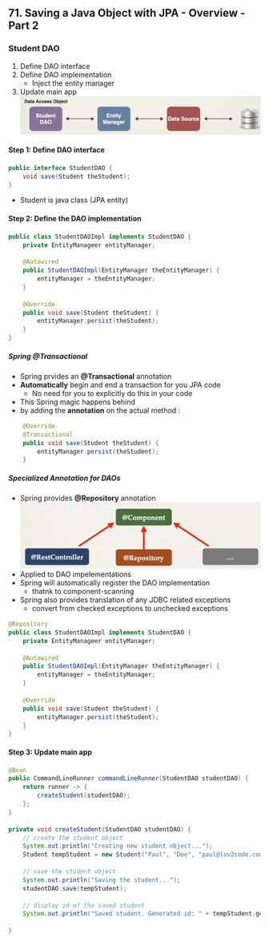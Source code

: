 ## 71. Saving a Java Object with JPA - Overview - Part 2

### Student DAO
1. Define DAO interface
2. Define DAO implementation
   * Inject the entity manager 
3. Update main app
![img.png](img.png)

#### Step 1: Define DAO interface 
```java
public interface StudentDAO {
    void save(Student theStudent); 
}
```
* Student is java class (JPA entity)

#### Step 2: Define the DAO implementation 
```java
public class StudentDAOImpl implements StudentDAO {
    private EntityManageer entityManager; 
    
    @Autowired
    public StudentDAOImpl(EntityManager theEntityManager) {
        entityManager = theEntityManager; 
    }
    
    @Override 
    public void save(Student theStudent) {
        entityManager.persist(theStudent); 
    }
}
```

##### Spring @Transactional
* Spring prvides an **@Transactional** annotation 
* **Automatically** begin and end a transaction for you JPA code
  * No need for you to explicitly do this in your code
* This Spring magic happens behind 
* by adding the **annotation** on the actual method : 
```java
    @Override 
    @Transactional
    public void save(Student theStudent) {
        entityManager.persist(theStudent); 
    }
```

##### Specialized Annotation for DAOs 
* Spring provides **@Repository** annotation 
![img_1.png](img_1.png)
* Applied to DAO impelementations 
* Spring will automatically register the DAO implementation 
  * thatnk to component-scanning
* Spring also provides translation of any JDBC related exceptions 
  * convert from checked exceptions to unchecked exceptions 

```java
@Repository
public class StudentDAOImpl implements StudentDAO {
    private EntityManageer entityManager; 
    
    @Autowired
    public StudentDAOImpl(EntityManager theEntityManager) {
        entityManager = theEntityManager; 
    }
    
    @Override 
    public void save(Student theStudent) {
        entityManager.persist(theStudent); 
    }
}
```

#### Step 3: Update main app

```java
@Bean
public CommandLineRunner commandLineRunner(StudentDAO studentDAO) {
    return runner -> {
        createStudent(studentDAO); 
    };
}

private void createStudent(StudentDAO studentDAO) {
    // create the student object 
    System.out.println("Creating new student object...");
    Student tempStudent = new Student("Paul", "Doe", "paul@luv2code.com");
    
    // save the student object
    System.out.println("Saving the student...");
    studentDAO.save(tempStudent);
    
    // display id of the saved student 
    System.out.println("Saved student. Generated id: " + tempStudent.getId()); 
    
}
```